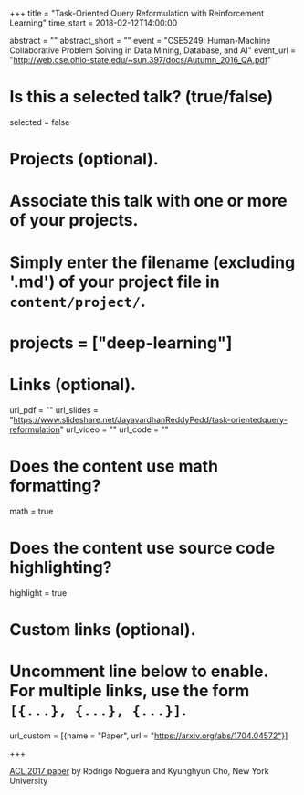 +++
title = "Task-Oriented Query Reformulation with Reinforcement Learning"
time_start = 2018-02-12T14:00:00  

abstract = ""
abstract_short = ""
event = "CSE5249: Human-Machine Collaborative Problem Solving in Data Mining, Database, and AI"
event_url = "http://web.cse.ohio-state.edu/~sun.397/docs/Autumn_2016_QA.pdf"

# Is this a selected talk? (true/false)
selected = false

# Projects (optional).
#   Associate this talk with one or more of your projects.
#   Simply enter the filename (excluding '.md') of your project file in `content/project/`.
# projects = ["deep-learning"]

# Links (optional).
url_pdf = ""
url_slides = "https://www.slideshare.net/JayavardhanReddyPedd/task-orientedquery-reformulation"
url_video = ""
url_code = ""

# Does the content use math formatting?
math = true

# Does the content use source code highlighting?
highlight = true


# Custom links (optional).
#   Uncomment line below to enable. For multiple links, use the form `[{...}, {...}, {...}]`.
url_custom = [{name = "Paper", url = "https://arxiv.org/abs/1704.04572"}]

+++


[ACL 2017 paper](https://arxiv.org/abs/1704.04572) by Rodrigo Nogueira and Kyunghyun Cho, New York University
